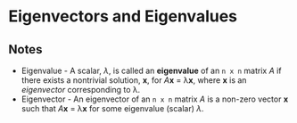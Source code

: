 # Eigenvectors and Eigenvalues

## Notes
- Eigenvalue - A scalar, *λ*, is called an **eigenvalue** of an `n x n` matrix *A* if there exists a nontrivial solution, **x**, for *A*__x__ = λ**x**, where **x** is an *eigenvector* corresponding to λ.
- Eigenvector - An eigenvector of an `n x n` matrix *A* is a non-zero vector **x** such that *A*__x__ = λ**x** for some eigenvalue (scalar) *λ*.
